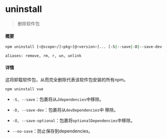# uninstall

> 删除软件包



#### 概要

```bash
npm uninstall [<@scope>/]<pkg>[@<version>]... [-S|--save|-D|--save-dev|-O|--save-optional|--no-save]

aliases: remove, rm, r, un, unlink
```



#### 详情

这将卸载软件包，从而完全删除代表该软件包安装的所有npm。

```bash
npm uninstall vue
```

- `-S, --save`：包裹将从J`dependencies`中移除。

- `-D, --save-dev`：包裹将从`devDependencies`中 移除。

- `-O, --save-optional`：包裹将`optionalDependencies`中移除。

- `--no-save`：防止保存到dependencies。




